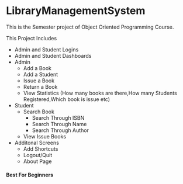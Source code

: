 # LibraryManagementSystem
This is the Semester project of Object Oriented Programming Course.

This Project Includes

- Admin and Student Logins
- Admin and Student Dashboards
- Admin
    - Add a Book  
    - Add a Student
    - Issue a Book
    - Return a Book
    - View Statistics (How many books are there,How many Students Registered,Which book is issue etc)
- Student 
    - Search Book
       - Search Through ISBN
       - Search Through Name
       - Search Through Author
    - View Issue Books
- Additonal Screens
   - Add Shortcuts
   - Logout/Quit
   - About Page
       
 #### Best For Beginners

